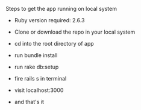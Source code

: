 Steps to get the app running on local system

* Ruby version required: 2.6.3

* Clone or download the repo in your local system

* cd into the root directory of app

* run bundle install

* run rake db:setup

* fire rails s in terminal

* visit localhost:3000

* and that's it
